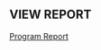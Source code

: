 ## VIEW REPORT
[Program Report](https://drive.google.com/file/d/1xk7vs64cA5CxsMhujx35lYcgLFXRLp3g/view?usp=sharing)
